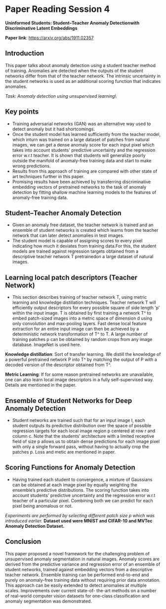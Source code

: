 # Paper Reading Session 4

**Uninformed Students: Student–Teacher Anomaly Detectionwith Discriminative Latent Embeddings**

**Paper link**: https://arxiv.org/abs/1911.02357

## Introduction
This paper talks about anomaly detection using a student teacher method of training. Anomalies are detected when the outputs of the student networks differ from that of the teacher network. The intrinsic uncertainty in the student networks is used as an additional scoring function that indicates anomalies.

*Task: Anomaly detection using unsupervised learning*\

## Key points
- Training adversarial networks (GAN) was an alternative way used to detect anomaly but it had shortcomings.
- Once the student model has learned sufficiently from the teacher model, which inturn was trained on a large dataset of patches from natural images, we can get a dense anomaly score for each input pixel which takes into account students' predictive uncertainty and the regression error w.r.t teacher. It is shown that students will generalize poorly outside the manifold of anomaly-free training data  and start to make wrong predictions.
- Results from this approach of training are compared with other state of art techniques further in this paper.
- Promising results have been achieved by transferring discriminative embedding vectors of pretrained networks to the task of anomaly detection by fitting shallow machine learning models to the features of anomaly-free training data.

## Student–Teacher Anomaly Detection
- Given an anomaly free dataset, the teacher network is trained and an ensemble of student networks is created which learns from the teacher network that can later detect anomalies in test images. 
- The student model is capable of assigning scores to every pixel indicating how much it deviates from training data.For this, the student models are trained against regression targets obtained from a descriptive teacher network T pretrainedon a large dataset of natural images.

## Learning local patch descriptors (Teacher Network)
- This section describes training of teacher network T, using metric learning and knowledge distillation techniques. Teacher network T will efficiently output descriptors for every possible square of side length ‘p’ within the input image. T is obtained by first training a network T^ to embed patch-sized images into a metric space of dimension d using only convolution and max-pooling layers. Fast dense local feature extraction for an entire input image can then be achieved by a deterministic network transformation of T^ to T. A large number of training patches p can be obtained by random crops from any image database. ImageNet is used here.

**Knowledge distillation**: Sort of transfer learning. We distill the knowledge of a powerful pretrained network P into T^ by matching the output of P with a decoded version of the descriptor obtained from T^.

**Metric Learning**: If for some reason pretrained networks are unavailable, one can also learn local image descriptors in a fully self-supervised way. Details are mentioned in the paper.

## Ensemble of Student Networks for Deep Anomaly Detection
- Student networks are trained such that for an input image I, each student outputs its predictive distribution over the space of possible regression targets for each local image region p centered at row r and column c. Note that the students’ architecture with a limited receptive field of size p allows us to obtain dense predictions for each image pixel with only a single forward pass, without having to actually crop the patches p. Loss and metic are mentioned in paper.

## Scoring Functions for Anomaly Detection
- Having trained each student to convergence, a mixture of Gaussians can be obtained at each image pixel by equally weighting the ensemble’s predictive distributions. The scoring function  takes into account students' predictive uncertainty and the regression error w.r.t teacher of a particular pixel. Combining both we can predict for each pixel being anomalous or not.

*Experiments are performed by selecting different patch size p which was introduced earlier.*
**Dataset used were MNIST and CIFAR-10 and MVTec Anomaly Detection Dataset.**

## Conclusion
This paper  proposed a novel framework for the challenging problem of unsupervised anomaly segmentation in natural images. Anomaly scores are derived from the predictive variance and regression error of an ensemble of student networks, trained against embedding vectors from a descriptive teacher network. Ensemble training can be performed end-to-end and purely on anomaly-free training data without requiring prior data annotation.  This approach can be easily extended to detect anomalies at multiple scales. Improvements over current state-of- the-art methods on a number of real-world computer vision datasets for one-class classification and anomaly segmentation was demonstrated.
